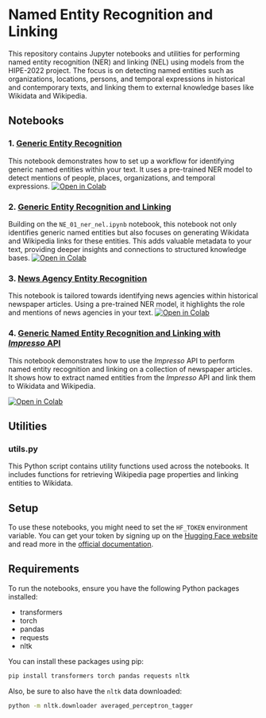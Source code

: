 # Named Entity Recognition and Linking

This repository contains Jupyter notebooks and utilities for performing named entity recognition (NER) and linking (NEL) using models from the HIPE-2022 project. The focus is on detecting named entities such as organizations, locations, persons, and temporal expressions in historical and contemporary texts, and linking them to external knowledge bases like Wikidata and Wikipedia.

## Notebooks

### 1. [Generic Entity Recognition](NE_01_ner.ipynb)
This notebook demonstrates how to set up a workflow for identifying generic named entities within your text. It uses a pre-trained NER model to detect mentions of people, places, organizations, and temporal expressions.
[![Open in Colab](https://colab.research.google.com/assets/colab-badge.svg)](https://colab.research.google.com/github/impresso/impresso-datalab-notebooks/blob/main/2-entity/NE_01_ner.ipynb?copy=true)

### 2. [Generic Entity Recognition and Linking](NE_01_ner_nel.ipynb)
Building on the `NE_01_ner_nel.ipynb` notebook, this notebook not only identifies generic named entities but also focuses on generating Wikidata and Wikipedia links for these entities. This adds valuable metadata to your text, providing deeper insights and connections to structured knowledge bases.
[![Open in Colab](https://colab.research.google.com/assets/colab-badge.svg)](https://colab.research.google.com/github/impresso/impresso-datalab-notebooks/blob/main/2-entity/NE_01_ner_nel.ipynb?copy=true)

### 3. [News Agency Entity Recognition](NE_03_newsagencies.ipynb)
This notebook is tailored towards identifying news agencies within historical newspaper articles. Using a pre-trained NER model, it highlights the role and mentions of news agencies in your text.
[![Open in Colab](https://colab.research.google.com/assets/colab-badge.svg)](https://colab.research.google.com/github/impresso/impresso-datalab-notebooks/blob/main/2-entity/NE_03_newsagencies.ipynb?copy=true)

### 4. [Generic Named Entity Recognition and Linking with _Impresso_ API](NE_04_ner_nel_API.ipynb)
This notebook demonstrates how to use the _Impresso_ API to perform named entity recognition and linking on a collection of newspaper articles. It shows how to extract named entities from the _Impresso_ API and link them to Wikidata and Wikipedia.

[![Open in Colab](https://colab.research.google.com/assets/colab-badge.svg)](https://colab.research.google.com/github/impresso/impresso-datalab-notebooks/blob/main/2-entity/NE_04_ner_nel_API.ipynb?copy=true)

## Utilities

### utils.py
This Python script contains utility functions used across the notebooks. It includes functions for retrieving Wikipedia page properties and linking entities to Wikidata.

## Setup

To use these notebooks, you might need to set the `HF_TOKEN` environment variable. You can get your token by signing up on the [Hugging Face website](https://huggingface.co/join) and read more in the [official documentation](https://huggingface.co/docs/huggingface_hub/v0.20.2/en/quick-start#environment-variable).

## Requirements

To run the notebooks, ensure you have the following Python packages installed:

- transformers
- torch
- pandas
- requests
- nltk

You can install these packages using pip:

```bash
pip install transformers torch pandas requests nltk
```

Also, be sure to also have the `nltk` data downloaded:

```bash
python -m nltk.downloader averaged_perceptron_tagger
```